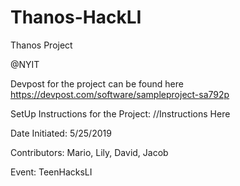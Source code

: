 # Thanos-HackLI

 Thanos Project

@NYIT

Devpost for the project can be found here
https://devpost.com/software/sampleproject-sa792p

SetUp Instructions for the Project:
//Instructions Here

Date Initiated: 5/25/2019

Contributors: Mario, Lily, David, Jacob

Event: TeenHacksLI
